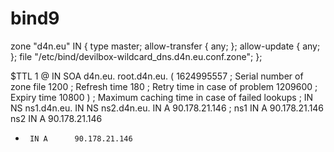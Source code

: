 # bind9

zone "d4n.eu" IN {
    type master;
    allow-transfer { any; };
    allow-update { any; };
    file "/etc/bind/devilbox-wildcard_dns.d4n.eu.conf.zone";
};

$TTL  1
@      IN SOA  d4n.eu. root.d4n.eu. (
                 1624995557           ; Serial number of zone file
                 1200     ; Refresh time
                 180       ; Retry time in case of problem
                 1209600      ; Expiry time
                 10800 ) ; Maximum caching time in case of failed lookups
;
       IN NS     ns1.d4n.eu.
       IN NS     ns2.d4n.eu.
       IN A      90.178.21.146
;
ns1    IN A      90.178.21.146
ns2    IN A      90.178.21.146
*      IN A      90.178.21.146
